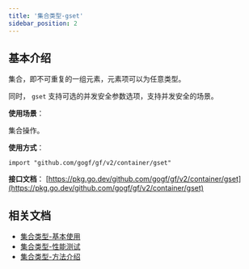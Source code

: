 ```yaml
---
title: '集合类型-gset'
sidebar_position: 2
---
```


## 基本介绍

集合，即不可重复的一组元素，元素项可以为任意类型。

同时， `gset` 支持可选的并发安全参数选项，支持并发安全的场景。

**使用场景**：

集合操作。

**使用方式**：

```
import "github.com/gogf/gf/v2/container/gset"
```

**接口文档**： [https://pkg.go.dev/github.com/gogf/gf/v2/container/gset](https://pkg.go.dev/github.com/gogf/gf/v2/container/gset)

## 相关文档

- [集合类型-基本使用](output/goframe-v2.6-md/组件列表/数据结构/集合类型-gset/集合类型-基本使用)
- [集合类型-性能测试](output/goframe-v2.6-md/组件列表/数据结构/集合类型-gset/集合类型-性能测试)
- [集合类型-方法介绍](output/goframe-v2.6-md/组件列表/数据结构/集合类型-gset/集合类型-方法介绍)
